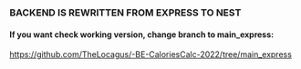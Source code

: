 ### BACKEND IS REWRITTEN FROM EXPRESS TO NEST
#### If you want check working version, change branch to main_express: 
https://github.com/TheLocagus/-BE-CaloriesCalc-2022/tree/main_express